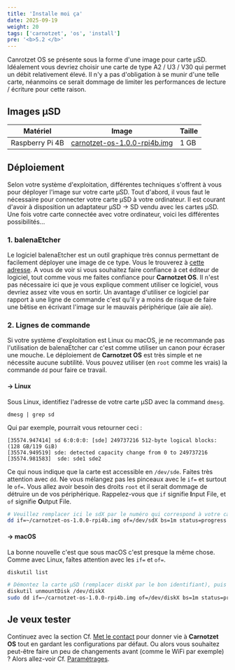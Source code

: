 ```yaml
---
title: 'Installe moi ça'
date: 2025-09-19
weight: 20
tags: ['carnotzet', 'os', 'install']
pre: '<b>5.2 </b>'
---
```


Canrotzet OS se présente sous la forme d'une image pour carte µSD. Idéalement
vous devriez choisir une carte de type A2 / U3 / V30 qui permet un débit
relativement élevé. Il n'y a pas d'obligation à se munir d'une telle carte,
néanmoins ce serait dommage de limiter les performances de lecture / écriture
pour cette raison.

## Images µSD

| Matériel        | Image                                                                                              | Taille |
| --------------- | -------------------------------------------------------------------------------------------------- | ------ |
| Raspberry Pi 4B | [carnotzet-os-1.0.0-rpi4b.img](https://carnotzet.xcraft.js/downloads/carnotzet-os-1.0.0-rpi4b.img) | 1 GB   |

## Déploiement

Selon votre système d'exploitation, différentes techniques s'offrent à vous pour
déployer l'image sur votre carte µSD. Tout d'abord, il vous faut le nécessaire
pour connecter votre carte µSD à votre ordinateur. Il est courant d'avoir à
disposition un adaptateur µSD → SD vendu avec les cartes µSD. Une fois votre
carte connectée avec votre ordinateur, voici les différentes possibilités...

### 1. balenaEtcher

Le logiciel balenaEtcher est un outil graphique très connus permettant de
facilement déployer une image de ce type. Vous le trouverez à [cette
adresse][balenaEtcher]. A vous de voir si vous souhaitez faire confiance à cet
éditeur de logiciel, tout comme vous me faites confiance pour **Carnotzet OS**.
Il n'est pas nécessaire ici que je vous explique comment utiliser ce logiciel,
vous devriez assez vite vous en sortir. Un avantage d'utiliser ce logiciel par
rapport à une ligne de commande c'est qu'il y a moins de risque de faire une
bêtise en écrivant l'image sur le mauvais périphérique (aïe aïe aïe).

### 2. Lignes de commande

Si votre système d'exploitation est Linux ou macOS, je ne recommande pas
l'utilisation de balenaEtcher car c'est comme utiliser un canon pour écraser une
mouche. Le déploiement de **Carnotzet OS** est très simple et ne nécessite
aucune subtilité. Vous pouvez utiliser (en `root` comme les vrais) la commande
`dd` pour faire ce travail.

#### → Linux

Sous Linux, identifiez l'adresse de votre carte µSD avec la command `dmesg`.

```
dmesg | grep sd
```

Qui par exemple, pourrait vous retourner ceci :

```
[35574.947414] sd 6:0:0:0: [sde] 249737216 512-byte logical blocks: (128 GB/119 GiB)
[35574.949519] sde: detected capacity change from 0 to 249737216
[35574.981583]  sde: sde1 sde2
```

Ce qui nous indique que la carte est accessible en `/dev/sde`. Faites très
attention avec `dd`. Ne vous mélangez pas les pinceaux avec le `if=` et surtout
le `of=`. Vous allez avoir besoin des droits `root` et il serait dommage de
détruire un de vos périphérique. Rappelez-vous que `if` signifie **I**nput File,
et `of` signifie **O**utput File.

```sh
# Veuillez remplacer ici le sdX par le numéro qui correspond à votre carte
dd if=~/carnotzet-os-1.0.0-rpi4b.img of=/dev/sdX bs=1m status=progress
```

#### → macOS

La bonne nouvelle c'est que sous macOS c'est presque la même chose. Comme avec
Linux, faîtes attention avec les `if=` et `of=`.

```sh
diskutil list

# Démontez la carte µSD (remplacer diskX par le bon identifiant), puis flashez
diskutil unmountDisk /dev/diskX
sudo dd if=~/carnotzet-os-1.0.0-rpi4b.img of=/dev/diskX bs=1m status=progress
```

## Je veux tester

Continuez avec la section Cf. [Met le contact](/carnotzet/03.bootstrap) pour
donner vie à **Carnotzet OS** tout en gardant les configurations par défaut. Ou
alors vous souhaitez peut-être faire un peu de changements avant (comme le WiFi
par exemple) ? Alors allez-voir Cf. [Paramétrages](/carnotzet/03.settings.md).

[balenaEtcher]: https://etcher.balena.io/
